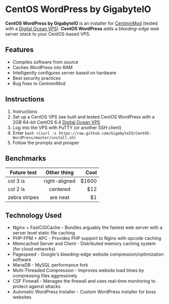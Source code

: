 # CentOS WordPress by GigabyteIO
**CentOS WordPress by GigabyteIO** is an installer for [CentminMod](http://centminmod.com/) (tested with a [Digital Ocean VPS](https://www.digitalocean.com/?refcode=751743d45e36)). **CentOS WordPress** adds a *bleeding-edge web server stack* to your CentOS-based VPS.

## Features
+ Compiles software from source
+ Caches WordPress into RAM
+ Intelligently configures server based on hardware
+ Best security practices
+ Bug fixes to CentminMod

## Instructions
1. Instructions
2. Set up a CentOS VPS (we built and tested CentOS WordPress with a 2GB 64-bit CentOS 6.4 [Digital Ocean VPS](https://www.digitalocean.com/?refcode=751743d45e36)
3. Log into the VPS with PuTTY (or another SSH client)
4. Enter `bash <(curl -s https://raw.github.com/GigabyteIO/CentOS-WordPress/master/install.sh)`
5. Follow the prompts and prosper

## Benchmarks
| Future test        | Other thing           | Cool  |
| ------------- |:-------------:| -----:|
| col 3 is      | right-aligned | $1600 |
| col 2 is      | centered      |   $12 |
| zebra stripes | are neat      |    $1 |

## Technology Used
+ Nginx + FastCGICache - Bundles arguably the fastest web server with a server level static file caching
+ PHP-FPM + APC - Provides PHP support to Nginx with opcode caching
+ Memcached Server and Client - Distributed memory caching system (for cloud networks)
+ Pagespeed - Google's bleeding-edge website compression/optimization software
+ MariaDB - MySQL performance fork
+ Multi-Threaded Compression - Improves website load times by compressing files aggressively
+ CSF Firewall - Manages the firewall and uses real-time monitoring to protect against attacks
+ Automatic WordPress Installer - Custom WordPress installer for boss websites
